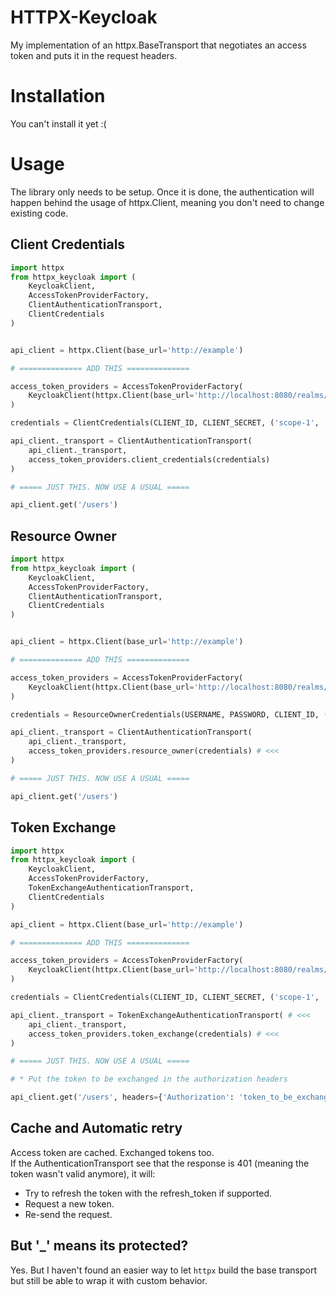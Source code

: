 # HTTPX-Keycloak

My implementation of an httpx.BaseTransport that negotiates an access token and puts it in the request headers.

# Installation

You can't install it yet :(

# Usage

The library only needs to be setup. Once it is done, the authentication will happen behind the usage of httpx.Client, meaning you don't need to change existing code.

## Client Credentials

```python
import httpx
from httpx_keycloak import (
	KeycloakClient,
	AccessTokenProviderFactory,
	ClientAuthenticationTransport,
	ClientCredentials
)


api_client = httpx.Client(base_url='http://example')

# ============== ADD THIS ==============

access_token_providers = AccessTokenProviderFactory(
	KeycloakClient(httpx.Client(base_url='http://localhost:8080/realms/master'))
)

credentials = ClientCredentials(CLIENT_ID, CLIENT_SECRET, ('scope-1', 'scope-2'))

api_client._transport = ClientAuthenticationTransport(
	api_client._transport,
	access_token_providers.client_credentials(credentials)
)

# ===== JUST THIS. NOW USE A USUAL =====

api_client.get('/users')

```

## Resource Owner

```python
import httpx
from httpx_keycloak import (
	KeycloakClient,
	AccessTokenProviderFactory,
	ClientAuthenticationTransport,
	ClientCredentials
)


api_client = httpx.Client(base_url='http://example')

# ============== ADD THIS ==============

access_token_providers = AccessTokenProviderFactory(
	KeycloakClient(httpx.Client(base_url='http://localhost:8080/realms/master'))
)

credentials = ResourceOwnerCredentials(USERNAME, PASSWORD, CLIENT_ID, ('scope-1', 'scope-2')) # <<<

api_client._transport = ClientAuthenticationTransport(
	api_client._transport,
	access_token_providers.resource_owner(credentials) # <<<
)

# ===== JUST THIS. NOW USE A USUAL =====

api_client.get('/users')

```

## Token Exchange

```python
import httpx
from httpx_keycloak import (
	KeycloakClient,
	AccessTokenProviderFactory,
	TokenExchangeAuthenticationTransport,
	ClientCredentials
)

api_client = httpx.Client(base_url='http://example')

# ============== ADD THIS ==============

access_token_providers = AccessTokenProviderFactory(
	KeycloakClient(httpx.Client(base_url='http://localhost:8080/realms/master'))
)

credentials = ClientCredentials(CLIENT_ID, CLIENT_SECRET, ('scope-1', 'scope-2'))

api_client._transport = TokenExchangeAuthenticationTransport( # <<<
	api_client._transport,
	access_token_providers.token_exchange(credentials) # <<<
)

# ===== JUST THIS. NOW USE A USUAL =====

# * Put the token to be exchanged in the authorization headers

api_client.get('/users', headers={'Authorization': 'token_to_be_exchanged'})

```

## Cache and Automatic retry

Access token are cached. Exchanged tokens too.  
If the AuthenticationTransport see that the response is 401 (meaning the token wasn't valid anymore), it will:
- Try to refresh the token with the refresh_token if supported.
- Request a new token.
- Re-send the request.


## But '\_' means its protected?

Yes. But I haven't found an easier way to let `httpx` build the base transport but still be able to wrap it with custom behavior.
